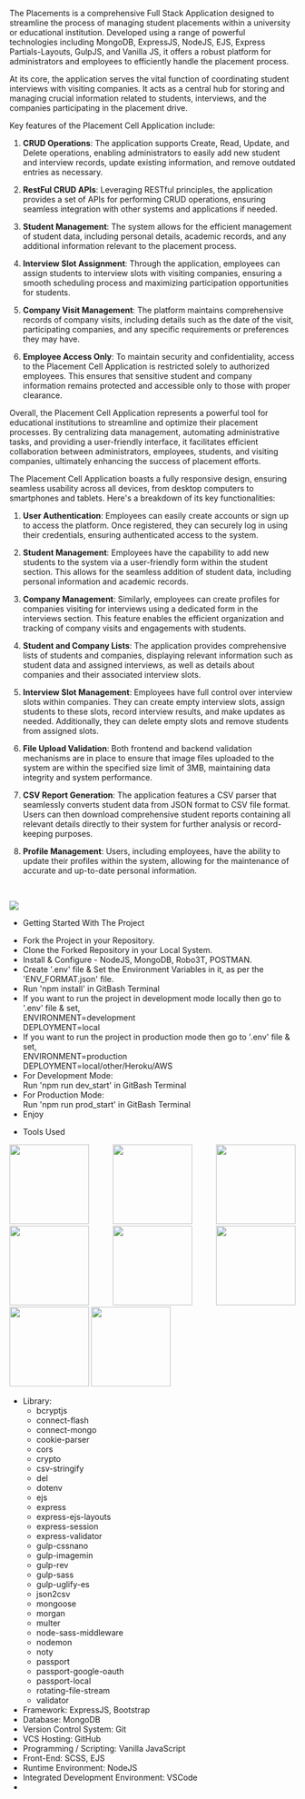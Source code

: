 The Placements is a comprehensive Full Stack Application designed to streamline the process of managing student placements within a university or educational institution. Developed using a range of powerful technologies including MongoDB, ExpressJS, NodeJS, EJS, Express Partials-Layouts, GulpJS, and Vanilla JS, it offers a robust platform for administrators and employees to efficiently handle the placement process.

At its core, the application serves the vital function of coordinating student interviews with visiting companies. It acts as a central hub for storing and managing crucial information related to students, interviews, and the companies participating in the placement drive.

Key features of the Placement Cell Application include:

1. **CRUD Operations**: The application supports Create, Read, Update, and Delete operations, enabling administrators to easily add new student and interview records, update existing information, and remove outdated entries as necessary.

2. **RestFul CRUD APIs**: Leveraging RESTful principles, the application provides a set of APIs for performing CRUD operations, ensuring seamless integration with other systems and applications if needed.

3. **Student Management**: The system allows for the efficient management of student data, including personal details, academic records, and any additional information relevant to the placement process.

4. **Interview Slot Assignment**: Through the application, employees can assign students to interview slots with visiting companies, ensuring a smooth scheduling process and maximizing participation opportunities for students.

5. **Company Visit Management**: The platform maintains comprehensive records of company visits, including details such as the date of the visit, participating companies, and any specific requirements or preferences they may have.

6. **Employee Access Only**: To maintain security and confidentiality, access to the Placement Cell Application is restricted solely to authorized employees. This ensures that sensitive student and company information remains protected and accessible only to those with proper clearance.

Overall, the Placement Cell Application represents a powerful tool for educational institutions to streamline and optimize their placement processes. By centralizing data management, automating administrative tasks, and providing a user-friendly interface, it facilitates efficient collaboration between administrators, employees, students, and visiting companies, ultimately enhancing the success of placement efforts.



The Placement Cell Application boasts a fully responsive design, ensuring seamless usability across all devices, from desktop computers to smartphones and tablets. Here's a breakdown of its key functionalities:

1. **User Authentication**: Employees can easily create accounts or sign up to access the platform. Once registered, they can securely log in using their credentials, ensuring authenticated access to the system.

2. **Student Management**: Employees have the capability to add new students to the system via a user-friendly form within the student section. This allows for the seamless addition of student data, including personal information and academic records.

3. **Company Management**: Similarly, employees can create profiles for companies visiting for interviews using a dedicated form in the interviews section. This feature enables the efficient organization and tracking of company visits and engagements with students.

4. **Student and Company Lists**: The application provides comprehensive lists of students and companies, displaying relevant information such as student data and assigned interviews, as well as details about companies and their associated interview slots.

5. **Interview Slot Management**: Employees have full control over interview slots within companies. They can create empty interview slots, assign students to these slots, record interview results, and make updates as needed. Additionally, they can delete empty slots and remove students from assigned slots.

6. **File Upload Validation**: Both frontend and backend validation mechanisms are in place to ensure that image files uploaded to the system are within the specified size limit of 3MB, maintaining data integrity and system performance.

7. **CSV Report Generation**: The application features a CSV parser that seamlessly converts student data from JSON format to CSV file format. Users can then download comprehensive student reports containing all relevant details directly to their system for further analysis or record-keeping purposes.

8. **Profile Management**: Users, including employees, have the ability to update their profiles within the system, allowing for the maintenance of accurate and up-to-date personal information.


 <br/>
<p align="justify">
<img src="https://user-images.githubusercontent.com/76626529/192254840-ee37fd49-2530-4fe4-a9f6-a17bb5dee91b.png">
</p>

* Getting Started With The Project

-  Fork the Project in your Repository.
-  Clone the Forked Repository in your Local System.
-  Install & Configure - NodeJS, MongoDB, Robo3T, POSTMAN.
-  Create '.env' file & Set the Environment Variables in it, as per the 'ENV_FORMAT.json' file.
-  Run 'npm install' in GitBash Terminal
-  If you want to run the project in development mode locally then go to '.env' file & set, <br/>
   ENVIRONMENT=development <br/>
   DEPLOYMENT=local
-  If you want to run the project in production mode then go to '.env' file & set, <br/>
   ENVIRONMENT=production <br/>
   DEPLOYMENT=local/other/Heroku/AWS
-  For Development Mode: <br/>
   Run 'npm run dev_start' in GitBash Terminal
-  For Production Mode: <br/>
   Run 'npm run prod_start' in GitBash Terminal
-  Enjoy


*  Tools Used

<p align="justify">
<img height="140" width="140" src="https://www.w3.org/html/logo/downloads/HTML5_Logo_256.png">
<img height="140" width="140" src="https://logodix.com/logo/470309.png">
<img height="140" width="140" src="https://upload.wikimedia.org/wikipedia/commons/6/6a/JavaScript-logo.png">
<img height="140" width="140" src="https://upload.wikimedia.org/wikipedia/commons/b/b2/Bootstrap_logo.svg">
<img height="140" width="140" src="https://encrypted-tbn0.gstatic.com/images?q=tbn:ANd9GcQv2l-4Y-ZVZm77rzV9CRJxmgNPpy36zgePIA&usqp=CAU">
<img height="140" width="140" src="https://encrypted-tbn0.gstatic.com/images?q=tbn:ANd9GcSMX7p-_Zo1LqsEfO1v3B6Zw0Jgvhk4vo1fKA&usqp=CAU">
<img height="140" width="140" src="https://encrypted-tbn0.gstatic.com/images?q=tbn:ANd9GcRASBParCnQhsRkKZ8opkkRjtk9XJ-MHdy0jA&usqp=CAU">
<img height="140" width="140" src="https://code.visualstudio.com/assets/apple-touch-icon.png">
</p>

-  Library:
   -  bcryptjs
   -  connect-flash
   -  connect-mongo
   -  cookie-parser
   -  cors
   -  crypto
   -  csv-stringify
   -  del
   -  dotenv
   -  ejs
   -  express
   -  express-ejs-layouts
   -  express-session
   -  express-validator
   -  gulp-cssnano
   -  gulp-imagemin
   -  gulp-rev
   -  gulp-sass
   -  gulp-uglify-es
   -  json2csv
   -  mongoose
   -  morgan
   -  multer
   -  node-sass-middleware
   -  nodemon
   -  noty
   -  passport
   -  passport-google-oauth
   -  passport-local
   -  rotating-file-stream
   -  validator
-  Framework: ExpressJS, Bootstrap
-  Database: MongoDB
-  Version Control System: Git
-  VCS Hosting: GitHub
-  Programming / Scripting: Vanilla JavaScript
-  Front-End: SCSS, EJS
-  Runtime Environment: NodeJS
-  Integrated Development Environment: VSCode
-  
